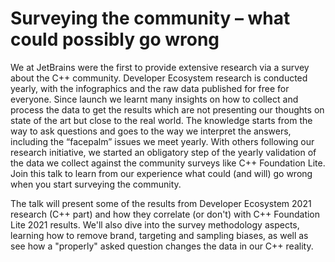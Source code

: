 # Surveying the community – what could possibly go wrong

We at JetBrains were the first to provide extensive research via a survey about the C++ community. Developer Ecosystem research is conducted yearly, with the infographics and the raw data published for free for everyone. Since launch we learnt many insights on how to collect and process the data to get the results which are not presenting our thoughts on state of the art but close to the real world. The knowledge starts from the way to ask questions and goes to the way we interpret the answers, including the “facepalm” issues we meet yearly. With others following our research initiative, we started an obligatory step of the yearly validation of the data we collect against the community surveys like C++ Foundation Lite. Join this talk to learn from our experience what could (and will) go wrong when you start surveying the community.

The talk will present some of the results from Developer Ecosystem 2021 research (C++ part) and how they correlate (or don't) with C++ Foundation Lite 2021 results. We'll also dive into the survey methodology aspects, learning how to remove brand, targeting and sampling biases, as well as see how a "properly" asked question changes the data in our C++ reality. 

